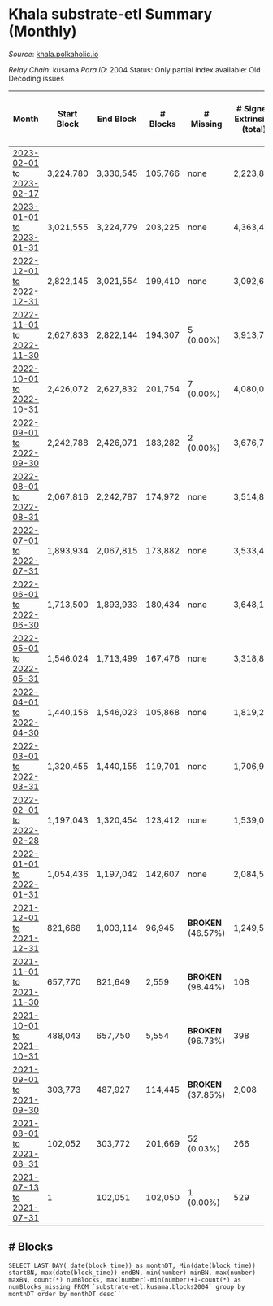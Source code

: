 # Khala substrate-etl Summary (Monthly)

_Source_: [khala.polkaholic.io](https://khala.polkaholic.io)

*Relay Chain*: kusama
*Para ID*: 2004
Status: Only partial index available: Old Decoding issues


| Month | Start Block | End Block | # Blocks | # Missing | # Signed Extrinsics (total) | # Active Accounts (avg) | # Addresses with Balances (max) | Issues |
| ----- | ----------- | --------- | -------- | --------- | --------------------------- | ----------------------- | ------------------------------- | ------ |
| [2023-02-01 to 2023-02-17](/kusama/2004-khala/2023-02-28.md) | 3,224,780 | 3,330,545 | 105,766 | none  | 2,223,817 | 1,412 | 23,483 | - | 
| [2023-01-01 to 2023-01-31](/kusama/2004-khala/2023-01-31.md) | 3,021,555 | 3,224,779 | 203,225 | none  | 4,363,437 | 1,406 | 23,240 | - | 
| [2022-12-01 to 2022-12-31](/kusama/2004-khala/2022-12-31.md) | 2,822,145 | 3,021,554 | 199,410 | none  | 3,092,625 | 1,535 | 22,893 | - | 
| [2022-11-01 to 2022-11-30](/kusama/2004-khala/2022-11-30.md) | 2,627,833 | 2,822,144 | 194,307 | 5 (0.00%) | 3,913,797 | 1,954 | 19,611 | - | 
| [2022-10-01 to 2022-10-31](/kusama/2004-khala/2022-10-31.md) | 2,426,072 | 2,627,832 | 201,754 | 7 (0.00%) | 4,080,004 | 1,890 | 18,546 | - | 
| [2022-09-01 to 2022-09-30](/kusama/2004-khala/2022-09-30.md) | 2,242,788 | 2,426,071 | 183,282 | 2 (0.00%) | 3,676,744 | 1,699 | 17,683 | - | 
| [2022-08-01 to 2022-08-31](/kusama/2004-khala/2022-08-31.md) | 2,067,816 | 2,242,787 | 174,972 | none  | 3,514,891 | 1,722 | 17,257 | - | 
| [2022-07-01 to 2022-07-31](/kusama/2004-khala/2022-07-31.md) | 1,893,934 | 2,067,815 | 173,882 | none  | 3,533,401 | 2,097 | 17,299 | - | 
| [2022-06-01 to 2022-06-30](/kusama/2004-khala/2022-06-30.md) | 1,713,500 | 1,893,933 | 180,434 | none  | 3,648,150 | 2,279 | 16,813 | - | 
| [2022-05-01 to 2022-05-31](/kusama/2004-khala/2022-05-31.md) | 1,546,024 | 1,713,499 | 167,476 | none  | 3,318,867 | 2,028 | 15,917 | - | 
| [2022-04-01 to 2022-04-30](/kusama/2004-khala/2022-04-30.md) | 1,440,156 | 1,546,023 | 105,868 | none  | 1,819,275 | 1,102 | 14,797 | - | 
| [2022-03-01 to 2022-03-31](/kusama/2004-khala/2022-03-31.md) | 1,320,455 | 1,440,155 | 119,701 | none  | 1,706,949 | 781 | 13,765 | - | 
| [2022-02-01 to 2022-02-28](/kusama/2004-khala/2022-02-28.md) | 1,197,043 | 1,320,454 | 123,412 | none  | 1,539,024 | 853 | 13,715 | - | 
| [2022-01-01 to 2022-01-31](/kusama/2004-khala/2022-01-31.md) | 1,054,436 | 1,197,042 | 142,607 | none  | 2,084,548 | 1,067 | 13,669 | - | 
| [2021-12-01 to 2021-12-31](/kusama/2004-khala/2021-12-31.md) | 821,668 | 1,003,114 | 96,945 |  **BROKEN** (46.57%) | 1,249,550 | 644 | 13,764 | - | 
| [2021-11-01 to 2021-11-30](/kusama/2004-khala/2021-11-30.md) | 657,770 | 821,649 | 2,559 |  **BROKEN** (98.44%) | 108 | 3 | 13,550 | - | 
| [2021-10-01 to 2021-10-31](/kusama/2004-khala/2021-10-31.md) | 488,043 | 657,750 | 5,554 |  **BROKEN** (96.73%) | 398 | 10 | 13,214 | - | 
| [2021-09-01 to 2021-09-30](/kusama/2004-khala/2021-09-30.md) | 303,773 | 487,927 | 114,445 |  **BROKEN** (37.85%) | 2,008 | 28 | 11,717 | - | 
| [2021-08-01 to 2021-08-31](/kusama/2004-khala/2021-08-31.md) | 102,052 | 303,772 | 201,669 | 52 (0.03%) | 266 | 5 | 3,198 | - | 
| [2021-07-13 to 2021-07-31](/kusama/2004-khala/2021-07-31.md) | 1 | 102,051 | 102,050 | 1 (0.00%) | 529 | 11 | 3,172 | - | 

## # Blocks
```
SELECT LAST_DAY( date(block_time)) as monthDT, Min(date(block_time)) startBN, max(date(block_time)) endBN, min(number) minBN, max(number) maxBN, count(*) numBlocks, max(number)-min(number)+1-count(*) as numBlocks_missing FROM `substrate-etl.kusama.blocks2004` group by monthDT order by monthDT desc```


